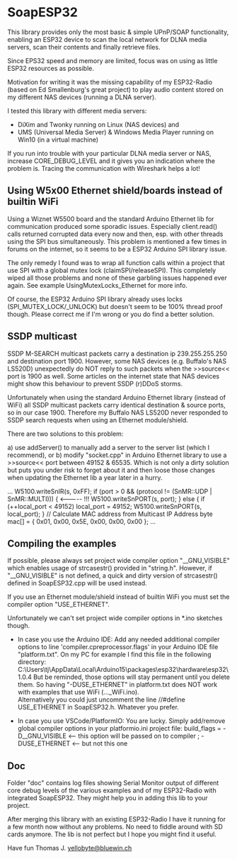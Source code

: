 # SoapESP32

This library provides only the most basic & simple UPnP/SOAP functionality, enabling an ESP32 device to scan the local network for DLNA media servers, scan their contents and finally retrieve files.

Since EPS32 speed and memory are limited, focus was on using as little ESP32 resources as possible.

Motivation for writing it was the missing capability of my ESP32-Radio (based on Ed Smallenburg's great project) to play audio content stored on my different NAS devices (running a DLNA server).

I tested this library with different media servers: 

  - DiXim and Twonky running on Linux (NAS devices) and 
  - UMS (Universal Media Server) & Windows Media Player running on Win10 (in a virtual machine)
	
If you run into trouble with your particular DLNA media server or NAS, increase CORE_DEBUG_LEVEL and it gives you an indication where the problem is. Tracing the communication with Wireshark helps a lot!

## Using W5x00 Ethernet shield/boards instead of builtin WiFi

Using a Wiznet W5500 board and the standard Arduino Ethernet lib for communication produced some sporadic issues. Especially client.read() calls returned corrupted data every now and then, esp. with other threads using the SPI bus simultaneously.
This problem is mentioned a few times in forums on the internet, so it seems to be a ESP32 Arduino SPI library issue.

The only remedy I found was to wrap all function calls within a project that use SPI with a global mutex lock (claimSPI/releaseSPI). This completely wiped all those problems and none of these garbling issues happened ever again. 
See example UsingMutexLocks_Ethernet for more info.

Of course, the ESP32 Arduino SPI library already uses locks (SPI_MUTEX_LOCK/_UNLOCK) but doesn't seem to be 100% thread proof though. Please correct me if I'm wrong or you do find a better solution.

## SSDP multicast

SSDP M-SEARCH multicast packets carry a destination ip 239.255.255.250 and destination port 1900.
However, some NAS devices (e.g. Buffalo's NAS LS520D) unexpectedly do NOT reply to such packets when the >>source<< port is 1900 as well. Some articles on the internet state that NAS devices might show this behaviour to prevent SSDP (r)DDoS storms.

Unfortunately when using the standard Arduino Ethernet library (instead of WiFi) all SSDP multicast packets carry identical destination & source ports, so in our case 1900. Therefore my Buffalo NAS LS520D never responded to SSDP search requests when using an Ethernet module/shield.

There are two solutions to this problem:

a) use addServer() to manually add a server to the server list (which I recommend), or
b) modify "socket.cpp" in Arduino Ethernet library to use a >>source<< port between 49152 & 65535. 
   Which is not only a dirty solution but puts you under risk to forget about it and then loose those changes when updating the Ethernet lib a year later in a hurry.

  ...
	W5100.writeSnIR(s, 0xFF);
	if (port > 0 && (protocol != (SnMR::UDP | SnMR::MULTI))) {	<----- !!!
		W5100.writeSnPORT(s, port);
	} else {
		if (++local_port < 49152) local_port = 49152;
		W5100.writeSnPORT(s, local_port);
	}
	// Calculate MAC address from Multicast IP Address
  byte mac[] = {  0x01, 0x00, 0x5E, 0x00, 0x00, 0x00 };
  ...

## Compiling the examples

If possible, please always set project wide compiler option "__GNU_VISIBLE" which enables usage of strcasestr() provided in "string.h". 
However, if "__GNU_VISIBLE" is not defined, a quick and dirty version of strcasestr() defined in SoapESP32.cpp will be used instead.

If you use an Ethernet module/shield instead of builtin WiFi you must set the compiler option "USE_ETHERNET".

Unfortunately we can't set project wide compiler options in *.ino sketches though. 

- In case you use the Arduino IDE:
Add any needed additional compiler options to line 'compiler.cpreprocessor.flags' in your Arduino IDE file "platform.txt". On my PC for example I find this file in the following directory:
	C:\Users\tj\AppData\Local\Arduino15\packages\esp32\hardware\esp32\1.0.4
But be reminded, those options will stay permanent until you delete them. So having "-DUSE_ETHERNET" in platform.txt does NOT work with examples that use WiFi (..._WiFi.ino).	
Alternatively you could just uncomment the line //#define USE_ETHERNET in SoapESP32.h. Whatever you prefer.

- In case you use VSCode/PlatformIO:
You are lucky. Simply add/remove global compiler options in your platformio.ini project file:
build_flags = 
  -D__GNU_VISIBLE				<-- this option will be passed on to compiler
;  -DUSE_ETHERNET       <-- but not this one
	
## Doc 

Folder "doc" contains log files showing Serial Monitor output of different core debug levels of the various examples and of my ESP32-Radio with integrated SoapESP32. They might help you in adding this lib to your project.
		
After merging this library with an existing ESP32-Radio I have it running for a few month now without any problems. No need to fiddle around with SD cards anymore.
The lib is not perfect but I hope you might find it useful.

Have fun
Thomas J. <yellobyte@bluewin.ch>